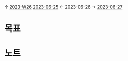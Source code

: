 
↑ [2023-W26](2023-W26.md)
[2023-06-25](2023-06-25.md) ← 2023-06-26 → [2023-06-27](2023-06-27.md)


# 목표



# 노트




